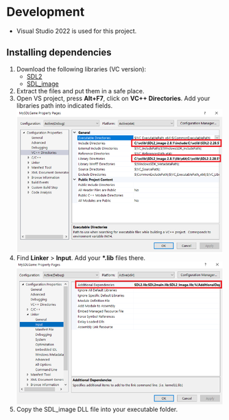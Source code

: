 # Development
- Visual Studio 2022 is used for this project.
## Installing dependencies
1. Download the following libraries (VC version):
    - [SDL2](https://github.com/libsdl-org/SDL/releases)
    - [SDL_image](https://github.com/libsdl-org/SDL_image/releases/)
2. Extract the files and put them in a safe place.
3. Open VS project, press **Alt+F7**, click on **VC++ Directories**. Add your libraries path into indicated fields.
    ![](docs/1.png)
4. Find **Linker** > **Input**. Add your **\*.lib** files there.
    ![](docs/2.png)
5. Copy the SDL_image DLL file into your executable folder.